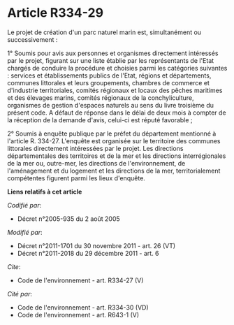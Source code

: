 # Article R334-29

Le projet de création d'un parc naturel marin est, simultanément ou successivement : 

1° Soumis pour avis aux personnes et organismes directement intéressés par le projet, figurant sur une liste établie par les
représentants de l'Etat chargés de conduire la procédure et choisies parmi les catégories suivantes : services et
établissements publics de l'Etat, régions et départements, communes littorales et leurs groupements, chambres de commerce et
d'industrie territoriales, comités régionaux et locaux des pêches maritimes et des élevages marins, comités régionaux de la
conchyliculture, organismes de gestion d'espaces naturels au sens du livre troisième du présent code. A défaut de réponse
dans le délai de deux mois à compter de la réception de la demande d'avis, celui-ci est réputé favorable ; 

2° Soumis à enquête publique par le préfet du département mentionné à l'article R. 334-27. L'enquête est organisée sur le
territoire des communes littorales directement intéressées par le projet. Les directions départementales des territoires et
de la mer et les directions interrégionales de la mer ou, outre-mer, les directions de l'environnement, de l'aménagement et
du logement et les directions de la mer, territorialement compétentes figurent parmi les lieux d'enquête.

**Liens relatifs à cet article**

_Codifié par_:

  - Décret n°2005-935 du 2 août 2005

_Modifié par_:

  - Décret n°2011-1701 du 30 novembre 2011 - art. 26 (VT)
  - Décret n°2011-2018 du 29 décembre 2011 - art. 6

_Cite_:

  - Code de l'environnement - art. R334-27 (V)

_Cité par_:

  - Code de l'environnement - art. R334-30 (VD)
  - Code de l'environnement - art. R643-1 (V)
